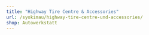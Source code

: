 ```yaml
---
title: "Highway Tire Centre & Accessories"
url: /syokimau/highway-tire-centre-und-accessories/
shop: Autowerkstatt
---
```

